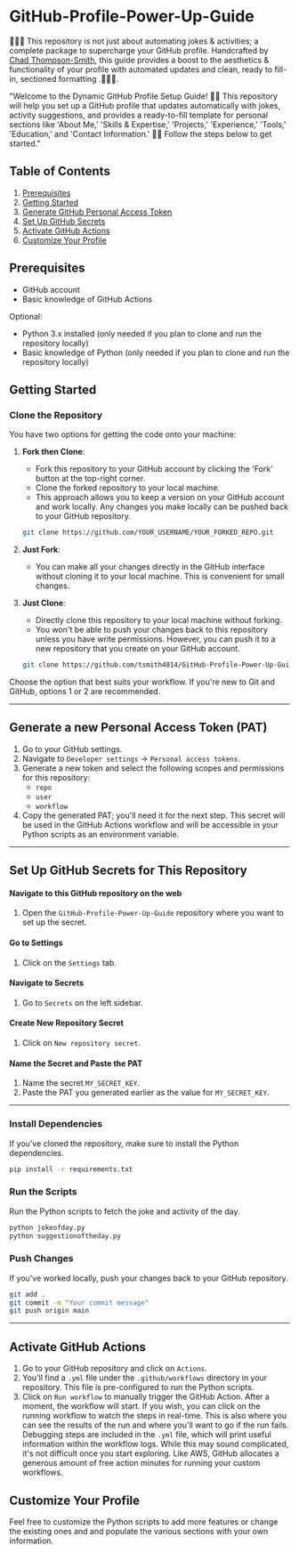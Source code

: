 # GitHub-Profile-Power-Up-Guide
🚀🚀🚀 This repository is not just about automating jokes &amp; activities; a complete package to supercharge your GitHub profile. Handcrafted by [Chad Thompson-Smith](https://github.com/tsmith4014), this guide provides a boost to the aesthetics &amp; functionality of your profile with automated updates and clean, ready to fill-in, sectioned formatting .🚀🚀🚀.

"Welcome to the Dynamic GitHub Profile Setup Guide! 🌌🌠 This repository will help you set up a GitHub profile that updates automatically with jokes, activity suggestions, and provides a ready-to-fill template for personal sections like 'About Me,' 'Skills & Expertise,' 'Projects,' 'Experience,' 'Tools,' 'Education,' and 'Contact Information.' 🌠🌌 Follow the steps below to get started."

## Table of Contents

1. [Prerequisites](#prerequisites)
2. [Getting Started](#getting-started)
3. [Generate GitHub Personal Access Token](#generate-github-personal-access-token)
4. [Set Up GitHub Secrets](#set-up-github-secrets)
5. [Activate GitHub Actions](#activate-github-actions)
6. [Customize Your Profile](#customize-your-profile)


## Prerequisites

- GitHub account
- Basic knowledge of GitHub Actions

Optional:
- Python 3.x installed (only needed if you plan to clone and run the repository locally)
- Basic knowledge of Python (only needed if you plan to clone and run the repository locally)

## Getting Started

### Clone the Repository

You have two options for getting the code onto your machine:

1. **Fork then Clone**: 
    - Fork this repository to your GitHub account by clicking the 'Fork' button at the top-right corner.
    - Clone the forked repository to your local machine.
    - This approach allows you to keep a version on your GitHub account and work locally. Any changes you make locally can be pushed back to your GitHub repository.

    ```bash
    git clone https://github.com/YOUR_USERNAME/YOUR_FORKED_REPO.git
    ```

2. **Just Fork**: 
    - You can make all your changes directly in the GitHub interface without cloning it to your local machine. This is convenient for small changes.

3. **Just Clone**: 
    - Directly clone this repository to your local machine without forking.
    - You won't be able to push your changes back to this repository unless you have write permissions. However, you can push it to a new repository that you create on your GitHub account.

    ```bash
    git clone https://github.com/tsmith4014/GitHub-Profile-Power-Up-Guide.git
    ```

Choose the option that best suits your workflow. If you're new to Git and GitHub, options 1 or 2 are recommended.

---

## Generate a new Personal Access Token (PAT)

1. Go to your GitHub settings.
2. Navigate to `Developer settings` -> `Personal access tokens`.
3. Generate a new token and select the following scopes and permissions for this repository:
    - `repo`
    - `user`
    - `workflow`
4. Copy the generated PAT; you'll need it for the next step. This secret will be used in the GitHub Actions workflow and will be accessible in your Python scripts as an environment variable.

---

## Set Up GitHub Secrets for This Repository

#### Navigate to this GitHub repository on the web
1. Open the `GitHub-Profile-Power-Up-Guide` repository where you want to set up the secret.

#### Go to Settings
1. Click on the `Settings` tab.

#### Navigate to Secrets
1. Go to `Secrets` on the left sidebar.

#### Create New Repository Secret
1. Click on `New repository secret`.

#### Name the Secret and Paste the PAT
1. Name the secret `MY_SECRET_KEY`.
2. Paste the PAT you generated earlier as the value for `MY_SECRET_KEY`.

---

### Install Dependencies

If you've cloned the repository, make sure to install the Python dependencies.

```bash
pip install -r requirements.txt
```

### Run the Scripts

Run the Python scripts to fetch the joke and activity of the day.

```bash
python jokeofday.py
python suggestionoftheday.py
```

### Push Changes

If you've worked locally, push your changes back to your GitHub repository.

```bash
git add .
git commit -m "Your commit message"
git push origin main
```
---
## Activate GitHub Actions

1. Go to your GitHub repository and click on `Actions`.
2. You'll find a `.yml` file under the `.github/workflows` directory in your repository. This file is pre-configured to run the Python scripts.
3. Click on `Run workflow` to manually trigger the GitHub Action. After a moment, the workflow will start. If you wish, you can click on the running workflow to watch the steps in real-time. This is also where you can see the results of the run and where you'll want to go if the run fails. Debugging steps are included in the `.yml` file, which will print useful information within the workflow logs. While this may sound complicated, it's not difficult once you start exploring. Like AWS, GitHub allocates a generous amount of free action minutes for running your custom workflows.


## Customize Your Profile

Feel free to customize the Python scripts to add more features or change the existing ones and and populate the various sections with your own information.

